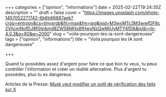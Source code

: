 +++
categories = ["opinion", "informations"]
date = 2025-02-22T19:24:35Z
description = ""
draft = false
cover = "https://images.unsplash.com/photo-1457052271742-6b6b66887aeb?crop=entropy&cs=tinysrgb&fit=max&fm=jpg&ixid=M3wxMTc3M3wwfDF8c2VhcmNofDJ8fGtpbmd8ZW58MHx8fHwxNzQwMjUyMTY4fDA&ixlib=rb-4.0.3&q=80&w=2000"
slug = "voila-pourquoi-les-ia-sont-dangereuses"
tags = ["opinion", "informations"]
title = "Voila pourquoi les IA sont dangereuses"

+++

Quand tu possèdes assez d'argent pour faire ce que bon tu veux, tu peux contrôler l'information et créer un réalité alternative. Plus d'argent tu possèdes, plus tu es dangereux.

Articles de la Presse: [Musk veut modifier un outil de vérification des faits sur X](https://www.lapresse.ca/affaires/techno/2025-02-20/tensions-avec-kyiv/musk-veut-modifier-un-outil-de-verification-des-faits-sur-x.php)
